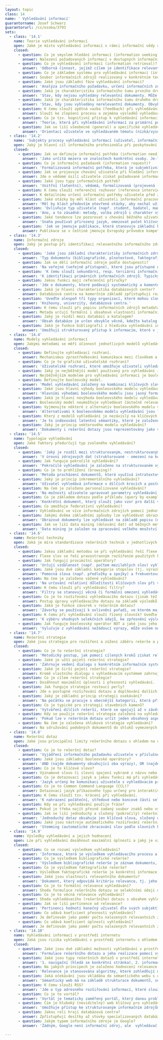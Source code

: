 ```yaml
---
layout: topic
class: 14
name: ' Vyhledávání informací'
guarantorname: Josef Schwarz
guarantorurl: /cs/osoba/3793
sets:
  - class: '14.1'
    name: Teorie vyhledávání informací
    open: Jaké je místo vyhledávání informací v rámci informační vědy a v praktické informační činnosti?
    closed:
      - question: Co je smyslem hledání informací (information seeking)?
        answer: Nalezení požadovaných informací v dostupných informačních zdrojích pomocí zvolených metod a zacelení informační potřeby uživatele.
      - question: Co je vyhledávání informací (information retrieval)?
        answer: 'Odborná činnost, jejímž cílem je identifikace relevantních dokumentů v informačních zdrojích pomocí stanovené rešeršní strategie.'
      - question: Co je základem systému pro vyhledávání informací (information retrieval system)?
        answer: Soubor informačních zdrojů realizovaný v konkrétním technologickém prostředí a doplněný uživatelským rozhraním.
      - question: Jaké jsou základní fáze vyhledávání informací?
        answer: 'Analýza informačního požadavku, určení informačních zdrojů, určení rešeršní strategie, formulace vyhledávacího dotazu, vyhodnocení výsledků.'
      - question: Jaká je charakteristika informačního šumu prvního druhu?
        answer: 'Stav, kdy nejsou vyhledány relevantní dokumenty. Může být způsoben řadou okolností, např. nevhodnou rešeršní strategií.'
      - question: Jaká je charakteristika informačního šumu druhého druhu?
        answer: 'Stav, kdy jsou vyhledány nerelevantní dokumenty. Obvykle způsoben formální, nikoli věcnou shodou dotazu s obsahem dokumentu.'
      - question: K čemu slouží zpětná vazba (feedback) při vyhledávání informací a jaké jsou její typy?
        answer: Slouží ke zlepšení procesu a zejména výsledků vyhledávání. Mezi základní typy patří relevanční zpětná vazba a systémová zpětná vazba.
      - question: Co je tzv. kognitivní přístup k vyhledávání informací (cognitive approach to information retrieval)?
        answer: 'Teorie, která při vyhledávání informací za primární považuje individuální kognitivní (psychické) procesy.'
      - question: Jak se liší všeobecné (general) a specifické vyhledávání (specific search)?
        answer: 'Orientací uživatele ve vyhledávaném tématu (nízká/vysoká), použitím informační zdrojů (obecné/specifické) a kvalitou výsledků (nižší/vyšší).'
  - class: '14.2'
    name: 'Subjekty procesy vyhledávání informací (uživatel, informační profesionál)'
    open: Jaký je hlavní cíl informačního profesionála při poskytování informačních služeb uživatelům v podobě vyhledávání informací?
    closed:
      - question: Jak se definuje informační potřeba (information need)?
        answer: 'Jako určitá mezera ve znalostech konkrétní osoby. Je-li uvědoměna, způsobuje aktivitu osoby v podobě informačního chování.'
      - question: Co je informační požadavek (information request)?
        answer: 'Formalizovaná informační potřeba, která je subjektivním vyjádřením informační potřeby uživatele v podobě žádosti k informační instituci.'
      - question: Jak se projevuje chování uživatele při hledání informací (information seeking behaviour)?
        answer: Jde o vědomé úsilí uživatele získat požadované informace a projevuje se interakcí uživatele se systémem pro vyhledávání informací.
      - question: Jaké jsou typy informačních potřeb?
        answer: 'Vnitřní (latentní), vědomá, formalizovaná (projevená - vyjádřená informačním požadavkem), dohodnutá (v rámci informačního rozhovoru).'
      - question: K čemu slouží referenční rozhovor (reference interview) mezi uživatelem a informačním profesionálem?
        answer: K detailnímu určení informační potřeby uživatele před začátkem vyhledávání. Je nutnou podmínkou pro úspěšné vyhledání potřebných informací.
      - question: Jaké otázky by měl klást uživateli informační pracovník na začátku referenčního rozhovoru?
        answer: 'Měl by klást především otevřené otázky, aby nechal uživatele rozvíjet jeho pohled a jeho chápání informačního požadavku.'
      - question: 'Ovlivňuje typ uživatele (např. student, badatel, manažer apod.) způsob a výsledky vyhledávání?'
        answer: 'Ano, a to zásadně: metody, volba zdrojů i charakter výsledků značně závisí na tom, pro koho je výsledná informace určena.'
      - question: Jaké tendence lze pozorovat v chování běžného uživatele při vyhledávání informací?
        answer: 'Snaha používat přirozený jazyk, omezovat počet klíčových slov, volit nejsnáze přístupné nebo všeobecné zdroje a nástroje (např. Google).'
      - question: 'Jak se jmenuje publikace, která stanovuje základní kompetenční nároky mj. i na odborné pracovníky v oblasti vyhledávání informací?'
        answer: Publikace se v češtině jmenuje Evropský průvodce kompetencemi v oboru knihovnických a informačních služeb.
  - class: '14.3'
    name: Informační zdroje
    open: Jaký je postup při identifikaci relevantního informačního zdroje pro vyhledávání?
    closed:
      - question: 'Jaké jsou základní charakteristiky informačních zdrojů, podle nichž se určuje jejich kvalita a vhodnost pro konkrétní vyhledávání?'
        answer: 'Typ dokumentu (bibliografické, plnotextové, faktografické IZ), obsah (např. podle oboru), retrospektiva, aktuálnost, úplnost a další.'
      - question: Jak se dělí informační zdroje podle dostupnosti?
        answer: 'Na veřejné (veřejně přístupné), které jsou přístupné nekomerčně (zdarma) nebo komerčně, a na neveřejné (veřejně nepřístupné).'
      - question: 'K čemu slouží sekundární, resp. terciární informační zdroje?'
        answer: 'K identifikaci primárních informačních zdrojů. Typicky jde např. o bibliografie bibliografií, databáze databáze apod.'
      - question: Jakou funkci mají referenční příručky?
        answer: 'Jde o dokumenty, které podávají systematický a komentovaný souhrn informačních zdrojů pro vymezenou oblast.'
      - question: Jaká je hlavní charakteristika databázových center?
        answer: Databázová centra na komerčním základě zpřístupňují rozsáhlé kolekce databází a umožňují v nich sofistikovaně vyhledávat.
      - question: 'Uveďte alespoň tři typy organizací, které mohou sloužit jako poskytovatelé přístupu k informačním zdrojům.'
        answer: 'Knihovny, univerzity, databázová centra.'
      - question: K čemu slouží při popisu informačních zdrojů metadata?
        answer: Metada určují formální i obsahové vlastnosti informačních zdrojů a umožňují identifikovat relevantní informační zdroje pro vyhledávání.
      - question: Jaký je rozdíl mezi databází a katalogem?
        answer: 'Obsah databáze je určen obvykle věcně, kdežto katalog prezentuje informace o sbírkách, které vlastní či spravuje daná instituce.'
      - question: Jaká je funkce bibliografií z hlediska vyhledávání informací?
        answer: 'Umožňují strukturovaný přístup k informacím, které v jiných informačních zdrojích nejsou dostupné v dané úplnosti nebo uspořádanosti.'
  - class: '14.4'
    name: Modely vyhledávání informací
    open: Jakými metodami se měří účinnost jednotlivých modelů vyhledávání?
    closed:
      - question: Definujte vyhledávací rozhraní.
        answer: Mechanismus zprostředkování komunikace mezi člověkem a vyhledávacím systémem.
      - question: Co je to grafické uživatelské rozhraní?
        answer: 'Uživatelské rozhraní, které umožňuje uživateli vyhledávat pomocí grafických prvků (např. menu, tlačítka, vyhledávací pole apod.).'
      - question: Jaký je nejběžnější model používaný pro vyhledávání informací?
        answer: Nejběžnějším modelem pro vyhledávání informací je booleovský model.
      - question: Definujte booleovský model.
        answer: 'Model vyhledávání založený na kombinaci klíčových slov a booleovských operátorů, který využívá logických operací (součet, negace apod.).'
      - question: Jaké jsou hlavní výhody booleovského modelu vyhledávání?
        answer: 'Hlavními výhodami booleovského modelu jsou jasný formalizace dotazu, jednoduchost a rychlost vyhledávání.'
      - question: Jaká je hlavní nevýhoda booleovského modelu vyhledávání?
        answer: Booleovský model neumožňuje vyhledávat částečně relevantní dokumenty (vzhledem k principálním omezením logických spojek).
      - question: Vyjmenujte některé z alternativ booleovského modelu vyhledávání.
        answer: 'Alternativami k booleovskému modelu vyhledávání jsou fuzzy model, pravděpodobnostní model, vektorový model, indexování latentní sémantiky.'
      - question: Který z modelů vyhledávání je nezávislý na klíčových slovech a umožňuje vyhledávání i ve vícejazyčných zdrojích?
        answer: 'Je to indexování latentní sémantiky, které je založeno na algebraických operacích nad maticí četností výskytu výrazů v dokumentech.'
      - question: Jaký je princip vektorového modelu vyhledávání?
        answer: 'Dokumenty i rešeršní dotazy jsou reprezentovány jako vektory založené na klíčových slovech, vzdálenost vektorů určuje obsahovou podobnost.'
  - class: '14.5'
    name: Typologie vyhledávání
    open: Jaké faktory předurčují typ zvoleného vyhledávání?
    closed:
      - question: 'Jaký je rozdíl mezi strukturovaným, nestrukturovaným a plnotextovým vyhledáváním?'
        answer: 'V úrovni zdrojových dat (strukturované - omezení na konkrétní pole, nestrukturované - libovolná metadata, plnotextové - primární dokument).'
      - question: Jak funguje pokročilé vyhledávání?
        answer: 'Pokročilé vyhledávání je založeno na strukturovaném vyhledávání a kombinaci vyhledaných množin dokumentů, lze získat přesnější výsledky.'
      - question: Co je to prohlížení (browsing)?
        answer: 'Metoda procházení dokumentů, která využívá intratextových i intertextových vazeb pro nalézání souvislostí.'
      - question: Jaký je princip inkrementálního vyhledávání?
        answer: 'Uživatel vyhledává informace v dílčích krocích a postupně skládá odpověď na dotaz kombinací více zdrojů, dokud výsledek neodpovídá zadání.'
      - question: Na čem je založeno personalizované vyhledávání?
        answer: 'Na možnosti uživatele upravovat parametry vyhledávání (např. vzhled vyhledávacího rozhraní, řazení výsledků apod.) podle vlastních potřeb.'
      - question: Co je základem dotazu podle příkladu (query by example)?
        answer: 'Konkrétní dokument, který slouží jako vzor pro další vyhledávání; tímto způsobem se dosahuje vysoké přesnosti vyhedávání.'
      - question: Co umožňuje federativní vyhledávání?
        answer: Vyhledávání ve více informačních zdrojích pomocí jednotného rozhraní.
      - question: Jakými dvěma základními způsoby lze vyhledávat obrazové dokumenty?
        answer: 'Obrazové dokumenty lze vyhledávat na základě popisu (metadat) nebo podle vnitřních atributů (barva, tvar, textura apod.).'
      - question: Jak se liší data mining (dolování dat) od běžných metod vyhledávání informací?
        answer: 'Data mining je založen na zpracování velkého množství dat, kde se souvislosti vyhledávají mj. pomocí metod umělé inteligence.'
  - class: '14.6'
    name: Rešeršní techniky
    open: Jaká je míra standardizace rešeršních technik v jednotlivých informačních zdrojích a jaké jsou překážky standardizace?
    closed:
      - question: Jakou základní metodou se při vyhledávání řeší flexe slov?
        answer: Flexe slov se řeší pravostranným rozšířením použitých klíčových slov (hvězdičková konvence).
      - question: Jak fungují proximitní operátory?
        answer: 'Určují vzdálenost (např. počtem mezilehlých slov) vyhledávaných výrazů, a tím zpřesňují výsledky vyhledávání.'
      - question: Jaké jsou dvě základní kategorie stopslov (tj. výrazů vyloučených z indexace a vyhledávání).
        answer: 'Pomocná slova (např. předložky a spojky) a frekventovaná slova, jejichž selekční síla je nízká nebo nulová.'
      - question: Na čem je založeno vážené vyhledávání?
        answer: 'Na určování relativní důležitosti klíčových slov při vyhledávání, které se obvykle určuje na základě frekvence výrazů v dokumentu.'
      - question: K čemu slouží při vyhledávání filtry?
        answer: 'Filtry se stanovují věcná či formální omezení vyhledávání, omezují rozsah vyhledaných dokumentů a zpřesňují výsledky vyhledávání.'
      - question: Co je to rozšiřování vyhledávacího dotazu (jinak též ladění rešerše)?
        answer: Postup úpravy vyhledávacího dotazu na základě výsledků předchozího vyhledávání; dosahuje se jím větší úplnosti či přesnosti výsledků.
      - question: Jaká je funkce závorek v rešeršním dotazu?
        answer: 'Závorky se používají k ovlivnění pořadí, ve kterém mají být vyhodnoceny použité vyhledávací operátory.'
      - question: K čemu při vyhledávání slouží řízený slovník? Uveďte alespoň dvě možnosti.
        answer: 'K výběru vhodných selekčních údajů, ke zpřesnění výsledků vyhledávání, k rozšíření dotazu o další výrazy.'
      - question: Jak funguje booleovský operátor NOT a jaké jsou jeho nevýhody.
        answer: 'Vylučuje z vyhledávání nežádoucí výrazy, může ovšem nepatřičně omezit úplnost výsledků vyhledávání.'
  - class: '14.7'
    name: Rešeršní strategie
    open: Jaké jsou strategie pro rozšíření a zúžení záběru rešerše a pro zvýšení úplnosti a přesnosti vyhledávání?
    closed:
      - question: Co je to rešeršní strategie?
        answer: 'Metodický postup, jak pomocí cílených kroků získat relevantní dokumenty.'
      - question: Jaké je užší pojetí rešeršní strategie?
        answer: 'Zahrnuje vedení dialogu s konkrétním informačním systémem, formulaci a úpravu rešeršního dotazu.'
      - question: Jaké je širší pojetí rešeršní strategie?
        answer: Kromě vlastního dialogu s vyhledávacím systémem zahrnuje i výběr a hodnocení informačních zdrojů.
      - question: Co je cílem rešeršní strategie?
        answer: Dosáhnout maximální úplnosti i přesnosti vyhledávání.
      - question: Jak funguje strategie rostoucí perly?
        answer: Jde o postupné rozšiřování dotazu a doplňování dalších klíčových slov; vede k získání dalších výsledků vyhledávání.
      - question: Jaký je základní princip strategii osekávání?
        answer: 'Na počátku se pracuje s obecnější kategorií, která přináší větší množství výsledků; ty se pak omezují za pomocí dalších rešeršních technik.'
      - question: Co je typické pro strategii stavebních kamenů?
        answer: 'Vytváření dílčích rešerší, které se spojují až v závěru rešerše; vhodné pro složitější a strukturovaná témata.'
      - question: Kdy se použije rešeršní strategie založená na vyhledávání pomocí nejspecifičtější fazety?
        answer: 'Pokud lze v rešeršním dotazu určit jeden obsahový aspekt, kterým lze zastoupit komplexní téma; vhodné pouze ve speciálních případech.'
      - question: Na čem je založena shluková strategie vyhledávání?
        answer: Na sdružování podobných dokumentů do shluků vymezených např. tematicky; zvyšuje efektivitu a přesnost vyhledávání.
  - class: '14.8'
    name: Rešeršní dotaz
    open: Jaké jsou principální limity rešeršního dotazu s ohledem na úplnost a přesnost výsledků vyhledávání?
    closed:
      - question: Co je to rešeršní dotaz?
        answer: 'Vyjádření informačního požadavku uživatele v příslušném dotazovacím jazyce, obvykle s použitím klíčových slov a operátorů.'
      - question: Jaké jsou základní booleovské operátory?
        answer: 'AND (najde dokumenty obsahující oba výrazy), OR (najde dokumenty s alespoň jedním z výrazů), NOT (vyloučí dokumenty obsahující druhý výraz).'
      - question: Co je to klíčové slovo?
        answer: Významové slovo či slovní spojení vybrané z názvu nebo textu dokumentu a sloužící jako věcný selekční údaj.
      - question: Co je dotazovací jazyk a jakou funkci má při vyhledávání?
        answer: 'Jazyk určený ke komunikaci uživatele s vyhledávacím programem, umožňuje vyhledávání a případnou úpravu požadovaných dat.'
      - question: Co je to Common Command Language (CCL)?
        answer: Dotazovací jazyk příkazového typu určený pro interaktivní vyhledávání informací; jeden z pokusů o standardizaci v dané oblasti.
      - question: K čemu slouží tzv. krácení při vyhledávání.
        answer: 'K nahrazení počáteční, středové nebo koncové části selekčního výtazu pomocí zástupných znaků; řeší flexi a různé pravopisné tvary slov.'
      - question: Kdy se při vyhledávání použije fráze?
        answer: Pokud je třeba najít přesně zadaný soubor znaků nebo výrazů (obvykle se fráze při vyhledávání vyznačuje uvozovkami).
      - question: Jak se liší jednoduchý a složený (pokročilý) rešeršní dotaz?
        answer: 'Jednoduchý dotaz obsahuje jen klíčová slova, složený dotaz zahrnuje i operátory, definice polí a další nástroje strukturovaného vyhledávání.'
      - question: Jaké jsou nástroje automatického rozšiřování rešeršního dotazu? Uveďte alespoň dva.
        answer: 'Stemming (automatické zkracování slov podle slovních kořenů), pojmové rozšiřování dotazu pomocí řízeného slovníku.'
  - class: '14.9'
    name: Výsledky vyhledávání a jejich hodnocení
    open: Lze při vyhledávání dosáhnout maximální úplnosti a jaký je vztah úplnosti vyhledávání k Bradfordovu zákonu rozptylu informací?
    closed:
      - question: Co se rozumí výsledkem vyhledávání?
        answer: 'Informace, která je výsledkem vyhledávacího procesu a splňuje kritéria vyhledávání.'
      - question: Co je výsledkem bibliografické rešerše?
        answer: 'Výsledkem bibliografické rešerše je záznam dokumentu, resp. soubor formálních a věcných metadat o dokumentu.'
      - question: Co je výsledkem faktografické rešerše?
        answer: Výsledkem faktografické rešerše je konkrétní informace.
      - question: Jaké jsou vlastnosti relevantního dokumentu?
        answer: 'Dokument, který odpovídá kritériu relevance, tj. jeho selekční obraz je formálně nebo věcně shodný se selekčním obrazem rešeršního dotazu.'
      - question: Co je to formální relevance vyhledávání?
        answer: Shoda formulace rešeršního dotazu se selekčními údaji dokumentu.
      - question: Co je to věcná relevance vyhledávání?
        answer: Shoda vyhledávacího (rešeršního) dotazu s obsahem vyhledaného dokumentu.
      - question: Jak se liší pertinence od relevance?
        answer: 'Pertinenci hodnotí konečný uživatel dle svých subjektivních nároků na obsah dokumentů, na rozdíl od relevance ji lze obtížně kvantifikovat.'
      - question: Co udává koeficient přesnosti vyhledávání?
        answer: Je definován jako poměr počtu nalezených relevantních záznamů k celkovému počtu záznamů v rešerši.
      - question: Co udává koeficient úplnosti vyhledávání?
        answer: Je definován jako poměr počtu nalezených relevantních záznamů k počtu všech relevantních záznamů v databázi.
  - class: '14.10'
    name: Vyhledávání informací v prostředí internetu
    open: Jaká jsou rizika vyhledávání v prostředí internetu s ohledem na kvalitu výsledků vyhledávání?
    closed:
      - question: Jaké jsou dvě základní možnosti vyhledávání v prostředí internetu?
        answer: 'Formulace rešeršního dotazu a jeho realizace pomocí vyhledávačů, použití předmětového katalogu s pevnou hierarchickou strukturou.'
      - question: Jaké jsou typy rešeršních dotazů v prostředí internetu?
        answer: '1. navigační (hledá se konkrétní stránka), 2. informační (hledá se určitá informace), 3. transakční (provádí se konkrétní akce, např. nákup)'
      - question: Na jakých principech je založeno hodnocení relevance výsledků vyhledávání při použití webových vyhledávačů?
        answer: 'Relevance je stanovována algoritmy, které zohledňují metadatový popis, frekvenci klíčových slov, vzájemné vazby a citovanost dokumentů apod.'
      - question: Jaká očekávání jsou vkládána do sémantického webu s ohledem na věcné vyhledávání informací?
        answer: 'Sémantický web má na základě strukturace dokumentů, sémantických nástrojů a inteligentních agentů umožnit pojmové vyhledávání informací.'
      - question: K čemu slouží RSS?
        answer: 'Jde o typ adresného rozšiřování informací, které slouží pro průběžné informování uživatele o oblasti jeho zájmu na konkrétním webu.'
      - question: Co je to vortál?
        answer: 'Vortál je tematicky zaměřený portál, který danou problematiku pokrývá do hloubky.'
      - question: Čím je hluboký (neviditelný) web klíčový pro vyhledávání informací?
        answer: 'Umožňuje přístup ke strukturovaným informačním zdrojům, které jsou na rozdíl od pramenů z povrchového webu obvykle validní a důvěryhodné.'
      - question: Jakou roli hrají databázová centra?
        answer: Zpřístupňují desítky až stovky specializovaných databází a umožňují v nich sofistikovaně vyhledávat.
      - question: Jakým typem informačního zdroje je Google?
        answer: 'Žádným, Google není informační zdroj, ale  vyhledávač, pomocí něhož se vyhledává v dokumentech přístupných prostřednictvím internetu.'

---
```

